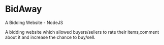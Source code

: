 # BidAway

A Bidding Website - NodeJS

A bidding website which allowed buyers/sellers to rate their items,comment about it and increase the chance to buy/sell.
